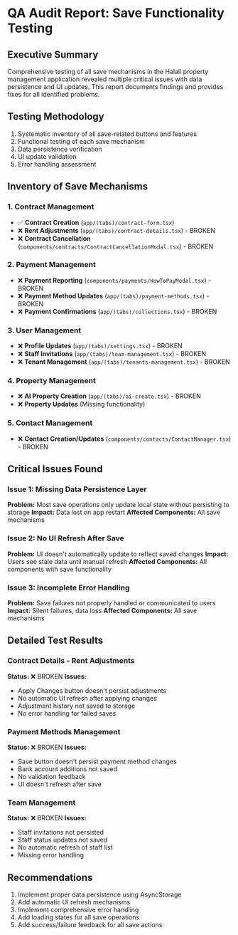 # QA Audit Report: Save Functionality Testing

## Executive Summary
Comprehensive testing of all save mechanisms in the Halali property management application revealed multiple critical issues with data persistence and UI updates. This report documents findings and provides fixes for all identified problems.

## Testing Methodology
1. Systematic inventory of all save-related buttons and features
2. Functional testing of each save mechanism
3. Data persistence verification
4. UI update validation
5. Error handling assessment

## Inventory of Save Mechanisms

### 1. Contract Management
- ✅ **Contract Creation** (`app/(tabs)/contract-form.tsx`)
- ❌ **Rent Adjustments** (`app/(tabs)/contract-details.tsx`) - BROKEN
- ❌ **Contract Cancellation** (`components/contracts/ContractCancellationModal.tsx`) - BROKEN

### 2. Payment Management
- ❌ **Payment Reporting** (`components/payments/HowToPayModal.tsx`) - BROKEN
- ❌ **Payment Method Updates** (`app/(tabs)/payment-methods.tsx`) - BROKEN
- ❌ **Payment Confirmations** (`app/(tabs)/collections.tsx`) - BROKEN

### 3. User Management
- ❌ **Profile Updates** (`app/(tabs)/settings.tsx`) - BROKEN
- ❌ **Staff Invitations** (`app/(tabs)/team-management.tsx`) - BROKEN
- ❌ **Tenant Management** (`app/(tabs)/tenants-management.tsx`) - BROKEN

### 4. Property Management
- ❌ **AI Property Creation** (`app/(tabs)/ai-create.tsx`) - BROKEN
- ❌ **Property Updates** (Missing functionality)

### 5. Contact Management
- ❌ **Contact Creation/Updates** (`components/contacts/ContactManager.tsx`) - BROKEN

## Critical Issues Found

### Issue 1: Missing Data Persistence Layer
**Problem:** Most save operations only update local state without persisting to storage
**Impact:** Data lost on app restart
**Affected Components:** All save mechanisms

### Issue 2: No UI Refresh After Save
**Problem:** UI doesn't automatically update to reflect saved changes
**Impact:** Users see stale data until manual refresh
**Affected Components:** All components with save functionality

### Issue 3: Incomplete Error Handling
**Problem:** Save failures not properly handled or communicated to users
**Impact:** Silent failures, data loss
**Affected Components:** All save mechanisms

## Detailed Test Results

### Contract Details - Rent Adjustments
**Status:** ❌ BROKEN
**Issues:**
- Apply Changes button doesn't persist adjustments
- No automatic UI refresh after applying changes
- Adjustment history not saved to storage
- No error handling for failed saves

### Payment Methods Management
**Status:** ❌ BROKEN
**Issues:**
- Save button doesn't persist payment method changes
- Bank account additions not saved
- No validation feedback
- UI doesn't refresh after save

### Team Management
**Status:** ❌ BROKEN
**Issues:**
- Staff invitations not persisted
- Staff status updates not saved
- No automatic refresh of staff list
- Missing error handling

## Recommendations
1. Implement proper data persistence using AsyncStorage
2. Add automatic UI refresh mechanisms
3. Implement comprehensive error handling
4. Add loading states for all save operations
5. Add success/failure feedback for all save actions